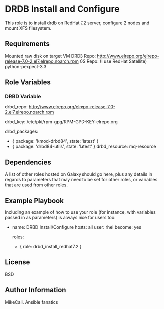 DRDB Install and Configure
=========

This role is to install drdb on RedHat 7.2 server, configure 2 nodes and mount XFS filesystem.

Requirements
------------

Mounted raw disk on target VM
DRDB Repo: http://www.elrepo.org/elrepo-release-7.0-2.el7.elrepo.noarch.rpm
OS Repo: (I use RedHat Satellite)
python-pexpect-3.3

Role Variables
--------------

### DRBD Variable
drbd_repo: http://www.elrepo.org/elrepo-release-7.0-2.el7.elrepo.noarch.rpm

drbd_key: /etc/pki/rpm-gpg/RPM-GPG-KEY-elrepo.org

drbd_packages:
 - { package: 'kmod-drbd84', state: 'latest'  }
 - { package: 'drbd84-utils', state: 'latest' }
drbd_resource: mq-resource


Dependencies
------------

A list of other roles hosted on Galaxy should go here, plus any details in regards to parameters that may need to be set for other roles, or variables that are used from other roles.

Example Playbook
----------------

Including an example of how to use your role (for instance, with variables passed in as parameters) is always nice for users too:

- name: DRBD Install/Configure
  hosts: all
  user: rhel
  become: yes

  roles:
    - { role: drbd_install_redhat7.2 }

License
-------

BSD

Author Information
------------------

MikeCali. Ansible fanatics
